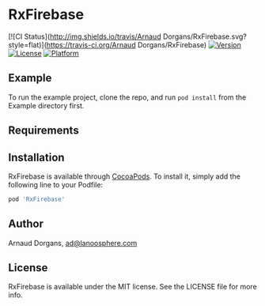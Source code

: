 # RxFirebase

[![CI Status](http://img.shields.io/travis/Arnaud Dorgans/RxFirebase.svg?style=flat)](https://travis-ci.org/Arnaud Dorgans/RxFirebase)
[![Version](https://img.shields.io/cocoapods/v/RxFirebase.svg?style=flat)](http://cocoapods.org/pods/RxFirebase)
[![License](https://img.shields.io/cocoapods/l/RxFirebase.svg?style=flat)](http://cocoapods.org/pods/RxFirebase)
[![Platform](https://img.shields.io/cocoapods/p/RxFirebase.svg?style=flat)](http://cocoapods.org/pods/RxFirebase)

## Example

To run the example project, clone the repo, and run `pod install` from the Example directory first.

## Requirements

## Installation

RxFirebase is available through [CocoaPods](http://cocoapods.org). To install
it, simply add the following line to your Podfile:

```ruby
pod 'RxFirebase'
```

## Author

Arnaud Dorgans, ad@lanoosphere.com

## License

RxFirebase is available under the MIT license. See the LICENSE file for more info.
